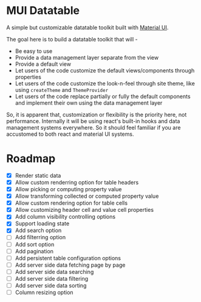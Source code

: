 # MUI Datatable

A simple but customizable datatable toolkit built with
[Material UI](https://mui.com/ "Material UI").

The goal here is to build a datatable toolkit that will -

- Be easy to use
- Provide a data management layer separate from the view
- Provide a default view
- Let users of the code customize the default views/components
  through properties
- Let users of the code customize the look-n-feel through
  site theme, like using `createTheme` and `ThemeProvider`
- Let users of the code replace partially or fully the default
  components and implement their own using the data management layer
  
So, it is apparent that, customization or flexibility is the
priority here, not performance. Internally it will be using
react's built-in hooks and data management systems everywhere.
So it should feel familiar if you are accustomed to both
react and material UI systems.
  

# Roadmap

- [x] Render static data
- [x] Allow custom renderring option for table headers
- [x] Allow picking or computing property value
- [x] Allow transforming collected or computed property value
- [x] Allow custom rendering option for table cells
- [x] Allow customizing header cell and value cell properties
- [x] Add column visibility controlling options
- [x] Support loading state
- [x] Add search option
- [ ] Add filterring option
- [ ] Add sort option
- [ ] Add pagination
- [ ] Add persistent table configuration options
- [ ] Add server side data fetching page by page
- [ ] Add server side data searching
- [ ] Add server side data filtering
- [ ] Add server side data sorting
- [ ] Column resizing option
